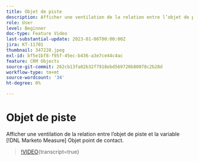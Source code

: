 ```yaml
---
title: Objet de piste
description: Afficher une ventilation de la relation entre l’objet de piste et la variable [!DNL Marketo Measure] Objet point de contact.
role: User
level: Beginner
doc-type: Feature Video
last-substantial-update: 2023-01-06T00:00:00Z
jira: KT-11701
thumbnail: 347228.jpeg
exl-id: bf5e1bf8-f95f-45ec-b436-a3e7ce44c4ac
feature: CRM Objects
source-git-commit: 262cb13fa02b32f7918ebd569720b80078c2b28d
workflow-type: tm+mt
source-wordcount: '34'
ht-degree: 0%

---
```


# Objet de piste

Afficher une ventilation de la relation entre l’objet de piste et la variable [!DNL Marketo Measure] Objet point de contact.

>[!VIDEO](https://video.tv.adobe.com/v/347228/?learn=on){transcript=true}
